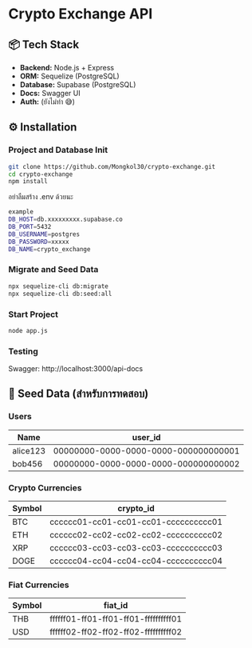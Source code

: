 # Crypto Exchange API
## 📦 Tech Stack
- **Backend:** Node.js + Express
- **ORM:** Sequelize (PostgreSQL)
- **Database:** Supabase (PostgreSQL)
- **Docs:** Swagger UI
- **Auth:** (ยังไม่ทำ 😅)

## ⚙️ Installation

### Project and Database Init
```bash
git clone https://github.com/Mongkol30/crypto-exchange.git
cd crypto-exchange
npm install
```
อย่าลืมสร้าง .env ด้วยนะ
```bash
example
DB_HOST=db.xxxxxxxxx.supabase.co
DB_PORT=5432
DB_USERNAME=postgres
DB_PASSWORD=xxxxx
DB_NAME=crypto_exchange
```
### Migrate and Seed Data
```bash
npx sequelize-cli db:migrate
npx sequelize-cli db:seed:all
```

### Start Project
```bash
node app.js
```
### Testing
Swagger: http://localhost:3000/api-docs


## 🧪 Seed Data (สำหรับการทดสอบ)

### Users
| Name       | user_id                                  |
|------------|-------------------------------------------|
| alice123  | 00000000-0000-0000-0000-000000000001     |
| bob456  | 00000000-0000-0000-0000-000000000002     |

### Crypto Currencies
| Symbol | crypto_id                                 |
|--------|--------------------------------------------|
| BTC    | cccccc01-cc01-cc01-cc01-cccccccccc01     |
| ETH    | cccccc02-cc02-cc02-cc02-cccccccccc02   |
| XRP    | cccccc03-cc03-cc03-cc03-cccccccccc03     |
| DOGE    | cccccc04-cc04-cc04-cc04-cccccccccc04     |


### Fiat Currencies
| Symbol | fiat_id                                   |
|--------|--------------------------------------------|
| THB    | ffffff01-ff01-ff01-ff01-ffffffffff01       |
| USD    | ffffff02-ff02-ff02-ff02-ffffffffff02      |







